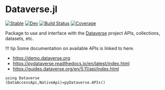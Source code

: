 # Dataverse.jl

[![Stable](https://img.shields.io/badge/docs-stable-blue.svg)](https://gaelforget.github.io/Dataverse.jl/stable/)
[![Dev](https://img.shields.io/badge/docs-dev-blue.svg)](https://gaelforget.github.io/Dataverse.jl/dev/)
[![Build Status](https://github.com/gaelforget/Dataverse.jl/actions/workflows/CI.yml/badge.svg?branch=main)](https://github.com/gaelforget/Dataverse.jl/actions/workflows/CI.yml?query=branch%3Amain)
[![Coverage](https://codecov.io/gh/gaelforget/Dataverse.jl/branch/main/graph/badge.svg)](https://codecov.io/gh/gaelforget/Dataverse.jl)

Package to use and interface with the [Dataverse](https://dataverse.org) project APIs, collections, datasets, etc.

!!! tip
    Some documentation on available APIs is linked to here.

- <https://demo.dataverse.org>
- <https://pydataverse.readthedocs.io/en/latest/index.html>
- <https://guides.dataverse.org/en/5.11/api/index.html>

```
using Dataverse
(DataAccessApi,NativeApi)=pyDataverse.APIs()
```